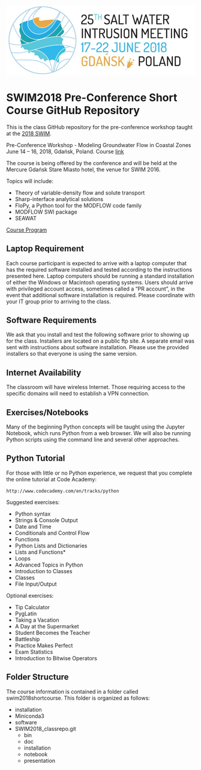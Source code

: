 <img src="./notebook/img/header.png" alt="SWIM2018Course" style="width:50;height:20">

# SWIM2018 Pre-Conference Short Course GitHub Repository

This is the class GitHub repository for the pre-conference workshop taught at the [2018 SWIM](https://swim2018.syskonf.pl/).

Pre-Conference Workshop - Modeling Groundwater Flow in Coastal Zones
June 14 – 16, 2018, Gdańsk, Poland.
Course [link](https://swim2018.syskonf.pl/course)

The course is being offered by the conference and will be held at the Mercure Gdańsk Stare Miasto hotel, the venue for SWIM 2016.

Topics will include:
* Theory of variable-density flow and solute transport
* Sharp-interface analytical solutions
* FloPy, a Python tool for the MODFLOW code family
* MODFLOW SWI package
* SEAWAT

[Course Program](https://swim2018.syskonf.pl/conf-data/SWIM2018/files/SWIM%20Short%20Course%20-%20draft%20program.pdf)


## Laptop Requirement
Each course participant is expected to arrive with a laptop computer that has the required software installed and tested according to the instructions presented here.  Laptop computers should be running a standard installation of either the Windows or Macintosh operating systems. Users should arrive with privileged account access, sometimes called a “PR account”, in the event that additional software installation is required.  Please coordinate with your IT group prior to arriving to the class.

## Software Requirements
We ask that you install and test the following software prior to showing up for the class.  Installers are located on a public ftp site.  A separate email was sent with instructions about software installation.  Please use the provided installers so that everyone is using the same version.

## Internet Availability
The classroom will have wireless Internet.  Those requiring access to the specific domains will need to establish a VPN connection.

## Exercises/Notebooks
Many of the beginning Python concepts will be taught using the Jupyter Notebook, which runs Python from a web browser.  We will also be running Python scripts using the command line and several other approaches.  

## Python Tutorial
For those with little or no Python experience, we request that you complete the online tutorial at Code Academy:
 
    http://www.codecademy.com/en/tracks/python
 
Suggested exercises:
* Python syntax
* Strings & Console Output
* Date and Time
* Conditionals and Control Flow
* Functions
* Python Lists and Dictionaries
* Lists and Functions*
* Loops
* Advanced Topics in Python
* Introduction to Classes
* Classes
* File Input/Output
 
Optional exercises:
* Tip Calculator
* PygLatin
* Taking a Vacation
* A Day at the Supermarket
* Student Becomes the Teacher
* Battleship
* Practice Makes Perfect
* Exam Statistics
* Introduction to Bitwise Operators

## Folder Structure
The course information is contained in a folder called swim2018shortcourse.  This folder is organized as follows:
* installation
* Miniconda3
* software
* SWIM2018_classrepo.git
  * bin
  * doc
  * installation
  * notebook
  * presentation
  
